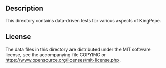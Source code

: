 Description
------------

This directory contains data-driven tests for various aspects of KingPepe.

License
--------

The data files in this directory are distributed under the MIT software
license, see the accompanying file COPYING or
https://www.opensource.org/licenses/mit-license.php.

